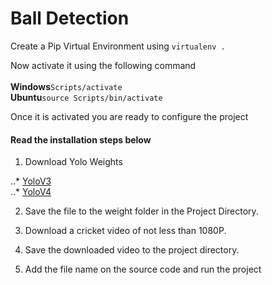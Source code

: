 <h1>Ball Detection</h1>

Create a Pip Virtual Environment using <code>virtualenv .</code>

Now activate it using the following command<br />
<br />
__Windows__<code>Scripts/activate</code><br />
__Ubuntu__<code>source Scripts/bin/activate</code>

Once it is activated you are ready to configure the project

<h4>Read the installation steps below</h4>

1. Download Yolo Weights

..* [YoloV3](https://pjreddie.com/media/files/yolov3.weights)<br />
..* [YoloV4](https://github.com/AlexeyAB/darknet/releases/download/darknet_yolo_v3_optimal/yolov4.weights)

2. Save the file to the weight folder in the Project Directory.
  
3. Download a cricket video of not less than 1080P.
  
4. Save the downloaded video to the project directory.
  
5. Add the file name on the source code and run the project
